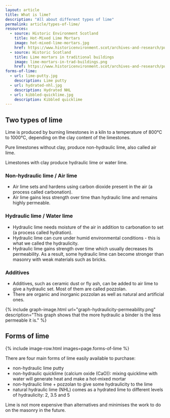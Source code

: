 ```yaml
---
layout: article
title: What is lime?
description: "All about different types of lime"
permalink: article/types-of-lime/
resources:
  - source: Historic Environment Scotland
    title: Hot-Mixed Lime Mortars
    image: hot-mixed-lime-mortars.jpg
    href: https://www.historicenvironment.scot/archives-and-research/publications/publication/?publicationid=d49812ea-b515-4b33-a96c-a59500a5ef36
  - source: Historic Scotland
    title: Lime mortars in traditional buildings
    image: lime-mortars-in-trad-buildings.png
    href: https://www.historicenvironment.scot/archives-and-research/publications/publication/?publicationId=85ced9f0-474d-4ec6-8dd6-a59100fc306f
forms-of-lime:
  - url: lime-putty.jpg
    description: Lime putty
  - url: hydrated-nhl.jpg
    description: Hydrated NHL
  - url: kibbled-quicklime.jpg
    description: Kibbled quicklime
---
```


## Two types of lime 
Lime is produced by burning limestones in a kiln to a temperature of 800°C to 1000°C, depending on the clay content of the limestones.

Pure limestones without clay, produce non-hydraulic lime, also called air lime.

Limestones with clay produce hydraulic lime or water lime.

### Non-hydraulic lime / Air lime 
* Air lime sets and hardens using carbon dioxide present in the air (a process called carbonation).
* Air lime gains less strength over time than hydraulic lime and remains highly permeable.

### Hydraulic lime / Water lime
* Hydraulic lime needs moisture of the air in addition to carbonation to set (a process  called hydration). 
* Hydraulic lime can cure under humid environmental conditions - this is what we called the hydraulicity.
* Hydraulic lime gains strength over time which usually decreases its permeability. As a result, some hydraulic lime can become stronger than masonry with weak materials such as bricks.

### Additives
* Additives, such as ceramic dust or fly ash, can be added to air lime to give a hydraulic set. Most of them  are called pozzolan.
* There are organic and inorganic pozzolan as well as natural and artificial ones. 

{% include graph-image.html 
  url="graph-hydraulicity-permeability.png" 
  description="This graph shows that the more hydraulic a binder is the less permeable it is."
%}

## Forms of lime

{% include image-row.html images=page.forms-of-lime %}

There are four main forms of lime easily available to purchase:
* non-hydraulic lime putty
* non-hydraulic quicklime (calcium oxide (CaO)): mixing quicklime with water will generate heat and make a hot-mixed mortar
* non-hydraulic lime + pozzolan to give some hydraulicity to the lime
* natural hydraulic lime (NHL) comes as a hydrated lime to different levels of hydraulicity: 2, 3.5 and 5

Lime is not more expensive than alternatives and minimises the work to do on the masonry in the future.
